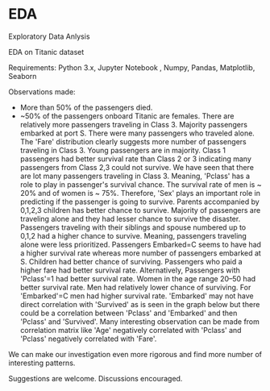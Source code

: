 # EDA
Exploratory Data Anlysis 

EDA on Titanic dataset

Requirements:
Python 3.x, Jupyter Notebook , Numpy, Pandas, Matplotlib, Seaborn

Observations made:
- More than 50% of the passengers died.
- ~50% of the passengers onboard Titanic are females.
There are relatively more passengers traveling in Class 3. Majority passengers embarked at port S.
There were many passengers who traveled alone.
The 'Fare' distribution clearly suggests more number of passengers traveling in Class 3. 
Young passengers are in majority.
Class 1 passengers had better survival rate than Class 2 or 3 indicating many passengers from Class 2,3 could not survive. We have seen that there are lot many passengers traveling in Class 3. Meaning, 'Pclass' has a role to play in passenger's survival chance.
The survival rate of men is ~ 20% and of women is ~ 75%. Therefore, 'Sex' plays an important role in predicting if the passenger is going to survive.
Parents accompanied by 0,1,2,3 children has better chance to survive. Majority of passengers are traveling alone and they had lesser chance to survive the disaster.
Passengers traveling with their siblings and spouse numbered up to 0,1,2 had a higher chance to survive. Meaning, passengers traveling alone were less prioritized.
Passengers Embarked=C seems to have had a higher survival rate whereas more number of passengers embarked at S.
Children had better chance of surviving.
Passengers who paid a higher fare had better survival rate.
Alternatively, Passengers with 'Pclass'=1 had better survival rate.
Women in the age range 20–50 had better survival rate. Men had relatively lower chance of surviving.
For 'Embarked'=C men had higher survival rate. 'Embarked' may not have direct correlation with 'Survived' as is seen in the graph below but there could be a correlation between 'Pclass' and 'Embarked' and then 'Pclass' and 'Survived'.
Many interesting observation can be made from correlation matrix like 'Age' negatively correlated with 'Pclass' and 'Pclass' negatively correlated with 'Fare'.

We can make our investigation even more rigorous and find more number of interesting patterns.

Suggestions are welcome. 
Discussions encouraged.

